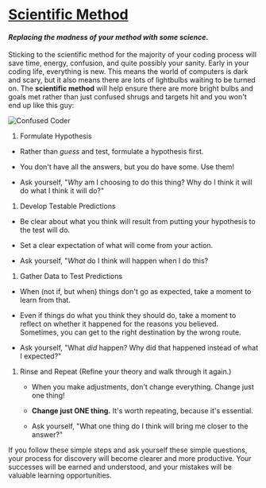 # [Scientific Method](https://en.wikipedia.org/wiki/Scientific_method)
#### _Replacing the madness of your method with some science._


Sticking to the scientific method for the majority of your coding process will save time, energy, confusion, and quite possibly your sanity. Early in your coding life, everything is new.  This means the world of computers is dark and scary, but it also means there are lots of lightbulbs waiting to be turned on.  The **scientific method** will help ensure there are more bright bulbs and goals met rather than just confused shrugs and targets hit and you won't end up like this guy:

![Confused Coder](http://i2.wp.com/memecollection.net/wp-content/uploads/2013/05/my-code-doesnt-work.jpg?w=900)


1. Formulate Hypothesis

  - Rather than _guess_ and test, formulate a hypothesis first.

  - You don't have all the answers, but you do have some. Use them!

  - Ask yourself, "_Why_ am I choosing to do this thing?  Why do I think it will do what I think it will do?"

1. Develop Testable Predictions

  - Be clear about what you think will result from putting your hypothesis to the test will do.

  - Set a clear expectation of what will come from your action.

  - Ask yourself, "_What_ do I think will happen when I do this?

1. Gather Data to Test Predictions

  - When (not if, but when) things don't go as expected, take a moment to learn from that.

  - Even if things do what you think they should do, take a moment to reflect on whether it happened for the reasons you believed.  Sometimes, you can get to the right destination by the wrong route.

  - Ask yourself, "What _did_ happen?  Why did that happened instead of what I expected?"

1. Rinse and Repeat (Refine your theory and walk through it again.)

    - When you make adjustments, don't change everything.  Change just one thing!

    - **Change just ONE thing.** It's worth repeating, because it's essential.

    - Ask yourself, "What one thing do I think will bring me closer to the answer?"


If you follow these simple steps and ask yourself these simple questions, your process for discovery will become clearer and more productive.  Your successes will be earned and understood, and your mistakes will be valuable learning opportunities.  
